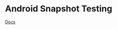 # Android Snapshot Testing

[Docs](https://docs.wallet.build/guides/mobile/ui/framework/#snapshot-testing)